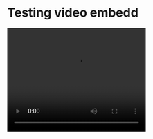 
# Testing video embedd

<video width="320" height="240" loop="loop" controls="controls">
<source src="videos/IMG_0599.mov" type="video/mp4" />
</video>
